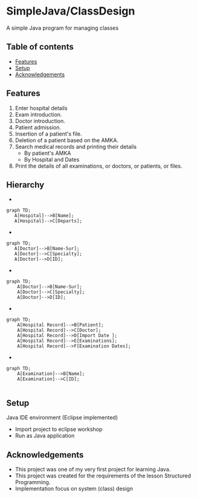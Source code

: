 # SimpleJava/ClassDesign
 A simple Java program for managing classes
 
 ## Table of contents
* [Features](#features)
* [Setup](#setup)
* [Acknowledgements](#acknowledgements)
 

 
 ## Features
 1. Enter hospital details 
 2. Exam introduction.
 3. Doctor introduction.
 4. Patient admission.
 5. Insertion of a patient's file.
 6. Deletion of a patient based on the AMKA.
 7. Search medical records and printing their details
    * By patient's AMKA
    * By Hospital and Dates
 8. Print the details of all examinations, or doctors, or patients, or files.

## Hierarchy

*
 ```mermaid
graph TD;
    A[Hospital]-->B[Name];
    A[Hospital]-->C[Departs];

```
*
 ```mermaid
graph TD;
    A[Doctor]-->B[Name-Sur];
    A[Doctor]-->C[Specialty];
    A[Doctor]-->D[ID];

```
*
```mermaid
graph TD;
    A[Doctor]-->B[Name-Sur];
    A[Doctor]-->C[Specialty];
    A[Doctor]-->D[ID];

```
*
```mermaid
graph TD;
    A[Hospital Record]-->B[Patient];
    A[Hospital Record]-->C[Doctor];
    A[Hospital Record]-->D[Import Date ];
    A[Hospital Record]-->E[Examinations];
    A[Hospital Record]-->F[Examination Dates];

```
*
```mermaid
graph TD;
    A[Examination]-->B[Name];
    A[Examination]-->C[ID];


```

 
 ## Setup
Java IDE environment (Eclipse implemented)

* Import project to eclipse workshop
* Run as Java application


## Acknowledgements
- This project was one of my very first project for learning Java.
- This project was created for the requirements of the lesson Structured Programming.
- Implementation focus on system (class) design
